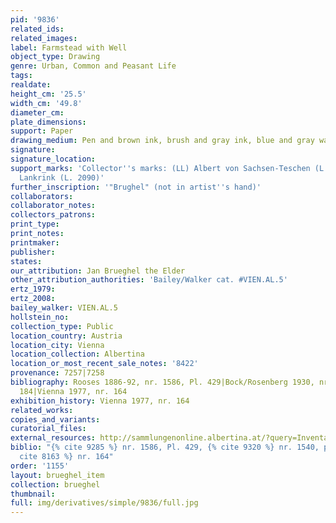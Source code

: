 ```yaml
---
pid: '9836'
related_ids: 
related_images: 
label: Farmstead with Well
object_type: Drawing
genre: Urban, Common and Peasant Life
tags: 
realdate: 
height_cm: '25.5'
width_cm: '49.8'
diameter_cm: 
plate_dimensions: 
support: Paper
drawing_medium: Pen and brown ink, brush and gray ink, blue and gray wash
signature: 
signature_location: 
support_marks: 'Collector''s marks: (LL) Albert von Sachsen-Teschen (L. 174); (LR)
  Lankrink (L. 2090)'
further_inscription: '"Brughel" (not in artist''s hand)'
collaborators: 
collaborator_notes: 
collectors_patrons: 
print_type: 
print_notes: 
printmaker: 
publisher: 
states: 
our_attribution: Jan Brueghel the Elder
other_attribution_authorities: 'Bailey/Walker cat. #VIEN.AL.5'
ertz_1979: 
ertz_2008: 
bailey_walker: VIEN.AL.5
hollstein_no: 
collection_type: Public
location_country: Austria
location_city: Vienna
location_collection: Albertina
location_or_most_recent_sale_notes: '8422'
provenance: 7257|7258
bibliography: Rooses 1886-92, nr. 1586, Pl. 429|Bock/Rosenberg 1930, nr. 1540, pl.
  184|Vienna 1977, nr. 164
exhibition_history: Vienna 1977, nr. 164
related_works: 
copies_and_variants: 
curatorial_files: 
external_resources: http://sammlungenonline.albertina.at/?query=Inventarnummer%3D%5B8422%5D&showtype=record
biblio: "{% cite 9285 %} nr. 1586, Pl. 429, {% cite 9320 %} nr. 1540, pl. 184, {%
  cite 8163 %} nr. 164"
order: '1155'
layout: brueghel_item
collection: brueghel
thumbnail: 
full: img/derivatives/simple/9836/full.jpg
---
```

